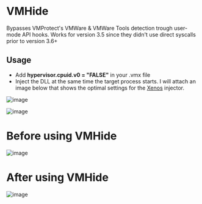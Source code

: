 # VMHide
Bypasses VMProtect's VMWare &amp; VMWare Tools detection trough user-mode API hooks. Works for version 3.5 since they didn't use direct syscalls prior to version 3.6+

## Usage
- Add **hypervisor.cpuid.v0 = "FALSE"** in your .vmx file
- Inject the DLL at the same time the target process starts. I will attach an image below that shows the optimal settings for the [Xenos](https://github.com/DarthTon/Xenos) injector.

![image](https://github.com/user-attachments/assets/c2e29c2e-02e2-4ccf-8e5c-659920f9d967)

![image](https://github.com/user-attachments/assets/41477f0b-abce-4b02-ba35-1a230d243555)

# Before using VMHide
![image](https://github.com/user-attachments/assets/5ac70ef0-b0d2-4204-8699-802f49235954)

# After using VMHide
![image](https://github.com/user-attachments/assets/1e525ae3-fca2-43e4-970c-c656077ea32b)

